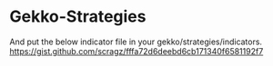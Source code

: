 # Gekko-Strategies

And put the below indicator file in your gekko/strategies/indicators.
https://gist.github.com/scragz/fffa72d6deebd6cb171340f6581192f7
